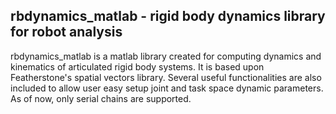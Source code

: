 ## rbdynamics_matlab - rigid body dynamics library for robot analysis

rbdynamics_matlab is a matlab library created for computing dynamics and kinematics of articulated rigid body systems. It is based upon Featherstone's spatial vectors library. Several useful 
functionalities are also included to allow user easy setup joint and task space dynamic parameters. As of now, only serial chains are supported.